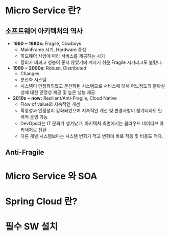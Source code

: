 # Micro Service 란? 
## 소프트웨어 아키텍처의 역사 

* 1**960 ~ 1980s:** Fragile, Cowboys
    * MainFrame 시기, Hardware 중심    
    * 하드웨어 사양에 따라 서비스를 제공하는 시기    
    * 장비가 비싸고 성능이 좋지 않았기에 깨지기 쉬운 Fragile 시기라고도 불렸다.   
* **1990 ~ 2000s:** Robust, Distributed  
    * Changes 
    * 분산화 시스템 
    * 시스템이 안정화되었고 분산화된 시스템으로 
      서비스에 대해 어느정도의 불확실성에 대한 안정성 제공 및 높은 성능 제공  
* **2010s ~ now:** Resilient/Anti-Fragile, Cloud Native
    * Flow of value의 지속적인 개선 
    * 확장성과 안정성이 강화되었으며 지속적인 개선 및 변경사항이 생기더라도 탄력적 운영 가능     
    * DevOps라는 IT 문화가 생겨났고, 아키텍처 측면에서는 클라우드 네이티브 아키텍처로 전환    
    * 다른 개발 시스템보다는 시스템 변화가 적고 변화에 바로 적응 및  비용도 적다.     

## Anti-Fragile

# Micro Service 와 SOA   



# Spring Cloud 란?
# 필수 SW 설치 

